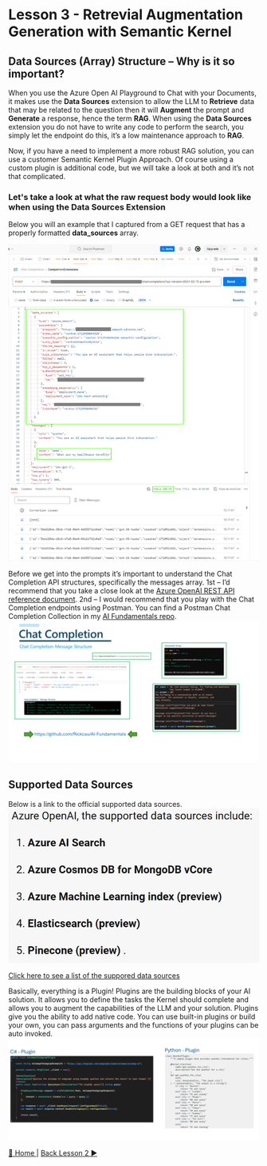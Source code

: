 # Lesson 3 - Retrevial Augmentation Generation with Semantic Kernel
## Data Sources (Array) Structure – Why is it so important?
When you use the Azure Open AI Playground to Chat with your Documents, it makes use the **Data Sources** extension to allow the LLM to **Retrieve** data that may be related to the question then it will **Augment** the prompt and **Generate** a response, hence the term **RAG**.  When using the **Data Sources** extension you do not have to write any code to perform the search, you simply let the endpoint do this, it’s a low maintenance approach to **RAG**.  

Now, if you have a need to implement a more robust RAG solution, you can use a customer Semantic Kernel Plugin Approach.  Of course using a custom plugin is additional code, but we will take a look at both and it’s not that complicated.

### Let's take a look at what the raw request body would look like when using the Data Sources Extension
Below you will an example that I captured from a GET request that has a properly formatted **data_sources** array.

![DataSourcesArray](/assets/images/SK-WithDataSourceRAG.png)

Before we get into the prompts it’s important to understand the Chat Completion API structures, specifically the messages array.  1st – I’d recommend that you take a close look at the [Azure OpenAI REST API reference document](https://learn.microsoft.com/en-us/azure/ai-services/openai/reference).  2nd – I would recommend that you play with the Chat Completion endpoints using Postman.  You can find a Postman Chat Completion Collection in my [AI Fundamentals repo](https://github.com/Rickcau/AI-Fundamentals).
![ChatCompletions](/assets/images/ChatCompletion.png)

## Supported Data Sources
Below is a link to the official supported data sources.
![DataSourcesArray](/assets/images/AzureOpenAI-DataSources.jpg)

[Click here to see a list of the suppored data sources](https://learn.microsoft.com/en-us/azure/ai-services/openai/references/on-your-data?tabs=rest#data-source)




Basically, everything is a Plugin!  Plugins are the building blocks of your AI solution.  It allows you to define the tasks the Kernel should complete and allows you to augment the capabilities of the LLM and your solution.  Plugins give you the ability to add native code.  You can use built-in plugins or build your own, you can pass arguments and the functions of your plugins can be auto invoked.
![Plugins](/assets/images/Plugins.png)

[🔼 Home ](/README.md) | [Back Lesson 2 ▶](/lessons/lesson-2/README.md)
